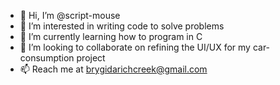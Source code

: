 - 👋 Hi, I’m @script-mouse
- 👀 I’m interested in writing code to solve problems
- 🌱 I’m currently learning how to program in C
- 💞️ I’m looking to collaborate on refining the UI/UX for my car-consumption project
- 📫 Reach me at brygidarichcreek@gmail.com

<!---
script-mouse/script-mouse is a ✨ special ✨ repository because its `README.md` (this file) appears on your GitHub profile.
You can click the Preview link to take a look at your changes.
--->
